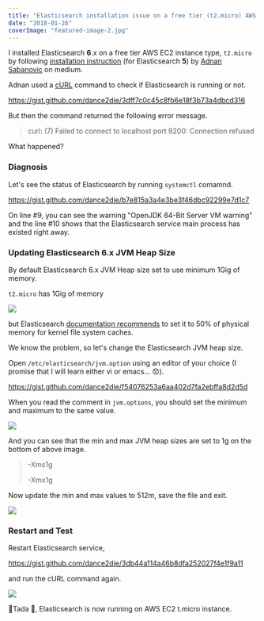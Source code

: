 ```yaml
---
title: "Elasticsearch installation issue on a free tier (t2.micro) AWS EC2 instance"
date: "2018-01-26"
coverImage: "featured-image-2.jpg"
---
```


I installed Elasticsearch **6**.x on a free tier AWS EC2 instance type, `t2.micro` by following [installation instruction](https://medium.com/@adnanxteam/how-to-install-elasticsearch-5-and-kibana-on-homestead-vagrant-60ea757ff8c7) (for Elasticsearch **5**) by [Adnan Sabanovic](https://medium.com/@adnanxteam) on medium.

Adnan used a [cURL](https://en.wikipedia.org/wiki/CURL) command to check if Elasticsearch is running or not.

https://gist.github.com/dance2die/3dff7c0c45c8fb6e18f3b73a4dbcd316

But then the command returned the following error message.

> curl: (7) Failed to connect to localhost port 9200: Connection refused

What happened?

### Diagnosis

Let's see the status of Elasticsearch by running `systemctl` comamnd.

https://gist.github.com/dance2die/b7e815a3a4e3be3f46dbc92299e7d1c7

On line #9, you can see the warning "OpenJDK 64-Bit Server VM warning" and the line #10 shows that the Elasticsearch service main process has existed right away.

### Updating Elasticsearch 6.x JVM Heap Size

By default Elasticsearch 6.x JVM Heap size set to use minimum 1Gig of memory.

`t2.micro` has 1Gig of memory

![](https://www.slightedgecoder.com/wp-content/uploads/2018/01/aws-ec2-t2.micro_.jpg)

but Elasticsearch [documentation recommends](https://www.elastic.co/guide/en/elasticsearch/reference/current/heap-size.html) to set it to 50% of physical memory for kernel file system caches.

We know the problem, so let's change the Elasticsearch JVM heap size.

Open `/etc/elasticsearch/jvm.option` using an editor of your choice (I promise that I will learn either vi or emacs... 😞).

https://gist.github.com/dance2die/f54076253a6aa402d7fa2ebffa8d2d5d

When you read the comment in `jvm.options`, you should set the minimum and maximum to the same value.

![](https://www.slightedgecoder.com/wp-content/uploads/2018/01/default-jvm.option.jpg)

And you can see that the min and max JVM heap sizes are set to 1g on the bottom of above image.

> \-Xms1g
> 
> \-Xmx1g

Now update the min and max values to 512m, save the file and exit.

![](https://www.slightedgecoder.com/wp-content/uploads/2018/01/jvm-updated-to-512m.jpg)

### Restart and Test

Restart Elasticsearch service,

https://gist.github.com/dance2die/3db44a114a46b8dfa252027f4e1f9a11

and run the cURL command again.

![](https://www.slightedgecoder.com/wp-content/uploads/2018/01/good-curl-result.jpg)

🎉Tada 🎉, Elasticsearch is now running on AWS EC2 t.micro instance.
